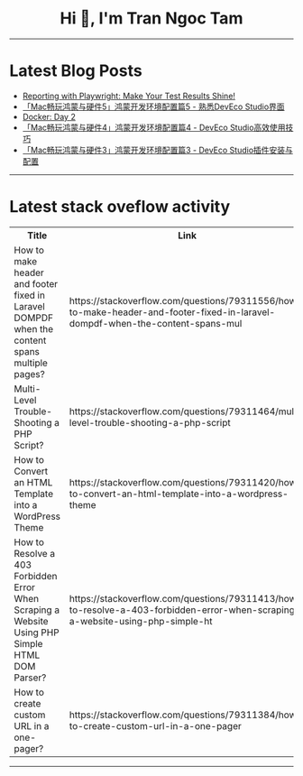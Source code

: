 <h1 align="center">Hi 👋, I'm Tran Ngoc Tam</h1>

---

# Latest Blog Posts 
<!-- BLOG-POST-LIST:START -->
- [Reporting with Playwright: Make Your Test Results Shine!](https://dev.to/jignect_technologies/reporting-with-playwright-make-your-test-results-shine-357p)
- [「Mac畅玩鸿蒙与硬件5」鸿蒙开发环境配置篇5 - 熟悉DevEco Studio界面](https://dev.to/soraluna/macchang-wan-hong-meng-yu-ying-jian-5-hong-meng-kai-fa-huan-jing-pei-zhi-pian-5-shou-xi-deveco-studiojie-mian-3g66)
- [Docker: Day 2](https://dev.to/subham_nandi/docker-day-2-5fio)
- [「Mac畅玩鸿蒙与硬件4」鸿蒙开发环境配置篇4 - DevEco Studio高效使用技巧](https://dev.to/soraluna/macchang-wan-hong-meng-yu-ying-jian-4-hong-meng-kai-fa-huan-jing-pei-zhi-pian-4-deveco-studiogao-xiao-shi-yong-ji-qiao-1h9f)
- [「Mac畅玩鸿蒙与硬件3」鸿蒙开发环境配置篇3 - DevEco Studio插件安装与配置](https://dev.to/soraluna/macchang-wan-hong-meng-yu-ying-jian-3-hong-meng-kai-fa-huan-jing-pei-zhi-pian-3-deveco-studiocha-jian-an-zhuang-yu-pei-zhi-4h85)
<!-- BLOG-POST-LIST:END -->

---

# Latest stack oveflow activity
<table>
  <tr><th>Title</th><th>Link</th></tr>
  <!-- STACKOVERFLOW:START --><tr><td>How to make header and footer fixed in Laravel DOMPDF when the content spans multiple pages?</td><td>https://stackoverflow.com/questions/79311556/how-to-make-header-and-footer-fixed-in-laravel-dompdf-when-the-content-spans-mul</td></tr><tr><td>Multi-Level Trouble-Shooting a PHP Script?</td><td>https://stackoverflow.com/questions/79311464/multi-level-trouble-shooting-a-php-script</td></tr><tr><td>How to Convert an HTML Template into a WordPress Theme</td><td>https://stackoverflow.com/questions/79311420/how-to-convert-an-html-template-into-a-wordpress-theme</td></tr><tr><td>How to Resolve a 403 Forbidden Error When Scraping a Website Using PHP Simple HTML DOM Parser?</td><td>https://stackoverflow.com/questions/79311413/how-to-resolve-a-403-forbidden-error-when-scraping-a-website-using-php-simple-ht</td></tr><tr><td>How to create custom URL in a one-pager?</td><td>https://stackoverflow.com/questions/79311384/how-to-create-custom-url-in-a-one-pager</td></tr><!-- STACKOVERFLOW:END -->
</table>

---


